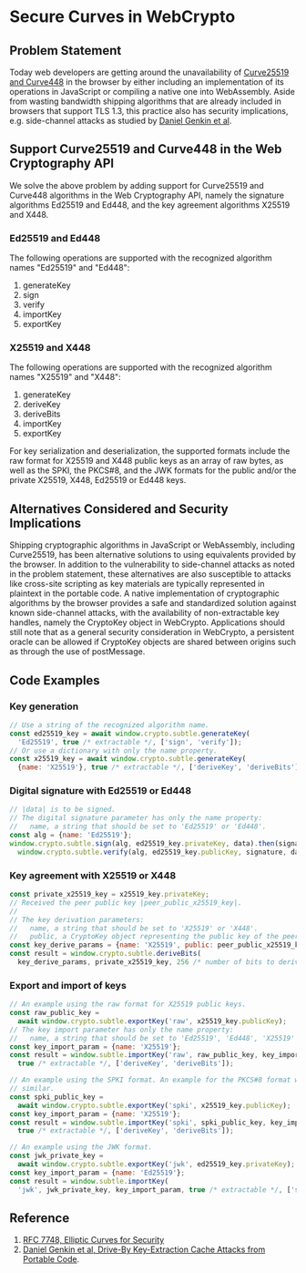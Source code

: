 # Secure Curves in WebCrypto

## Problem Statement

Today web developers are getting around the unavailability of [Curve25519 and
Curve448][rfc7748] in the browser by either including an implementation of its
operations in JavaScript or compiling a native one into WebAssembly. Aside from
wasting bandwidth shipping algorithms that are already included in browsers that
support TLS 1.3, this practice also has security implications, e.g. side-channel
attacks as studied by [Daniel Genkin et al][key-extraction].

## Support Curve25519 and Curve448 in the Web Cryptography API

We solve the above problem by adding support for Curve25519 and Curve448
algorithms in the Web Cryptography API, namely the signature algorithms
Ed25519 and Ed448, and the key agreement algorithms X25519 and X448.

### Ed25519 and Ed448

The following operations are supported with the recognized algorithm names
"Ed25519" and "Ed448":

1. generateKey
2. sign
3. verify
4. importKey
5. exportKey

### X25519 and X448

The following operations are supported with the recognized algorithm names
"X25519" and "X448":

1. generateKey
2. deriveKey
3. deriveBits
4. importKey
5. exportKey

For key serialization and deserialization, the supported formats include the raw
format for X25519 and X448 public keys as an array of raw bytes, as well as the
SPKI, the PKCS#8, and the JWK formats for the public and/or the private X25519,
X448, Ed25519 or Ed448 keys.

## Alternatives Considered and Security Implications

Shipping cryptographic algorithms in JavaScript or WebAssembly, including
Curve25519, has been alternative solutions to using equivalents provided by the
browser. In addition to the vulnerability to side-channel attacks as noted in
the problem statement, these alternatives are also susceptible to attacks like
cross-site scripting as key materials are typically represented in plaintext in
the portable code. A native implementation of cryptographic algorithms by the
browser provides a safe and standardized solution against known side-channel
attacks, with the availability of non-extractable key handles, namely the
CryptoKey object in WebCrypto. Applications should still note that as a
general security consideration in WebCrypto, a persistent oracle can be allowed
if CryptoKey objects are shared between origins such as through the use of
postMessage. 

## Code Examples

### Key generation

```js
// Use a string of the recognized algorithm name.
const ed25519_key = await window.crypto.subtle.generateKey(
  'Ed25519', true /* extractable */, ['sign', 'verify']);
// Or use a dictionary with only the name property.
const x25519_key = await window.crypto.subtle.generateKey(
  {name: 'X25519'}, true /* extractable */, ['deriveKey', 'deriveBits']);
```

### Digital signature with Ed25519 or Ed448

```js
// |data| is to be signed.
// The digital signature parameter has only the name property:
//   name, a string that should be set to 'Ed25519' or 'Ed448'.
const alg = {name: 'Ed25519'};
window.crypto.subtle.sign(alg, ed25519_key.privateKey, data).then(signature =>
  window.crypto.subtle.verify(alg, ed25519_key.publicKey, signature, data))
```

### Key agreement with X25519 or X448

```js
const private_x25519_key = x25519_key.privateKey;
// Received the peer public key |peer_public_x25519_key|.
//
// The key derivation parameters:
//   name, a string that should be set to 'X25519' or 'X448'.
//   public, a CryptoKey object representing the public key of the peer. 
const key_derive_params = {name: 'X25519', public: peer_public_x25519_key};
const result = window.crypto.subtle.deriveBits(
  key_derive_params, private_x25519_key, 256 /* number of bits to derive */);
```

### Export and import of keys

```js
// An example using the raw format for X25519 public keys.
const raw_public_key =
  await window.crypto.subtle.exportKey('raw', x25519_key.publicKey);
// The key import parameter has only the name property:
//   name, a string that should be set to 'Ed25519', 'Ed448', 'X25519' or 'X448'
const key_import_param = {name: 'X25519'};
const result = window.subtle.importKey('raw', raw_public_key, key_import_param,
  true /* extractable */, ['deriveKey', 'deriveBits']);

// An example using the SPKI format. An example for the PKCS#8 format would be
// similar.
const spki_public_key =
  await window.crypto.subtle.exportKey('spki', x25519_key.publicKey);
const key_import_param = {name: 'X25519'};
const result = window.subtle.importKey('spki', spki_public_key, key_import_param,
  true /* extractable */, ['deriveKey', 'deriveBits']);

// An example using the JWK format.
const jwk_private_key =
  await window.crypto.subtle.exportKey('jwk', ed25519_key.privateKey);
const key_import_param = {name: 'Ed25519'};
const result = window.subtle.importKey(
  'jwk', jwk_private_key, key_import_param, true /* extractable */, ['sign']);
```

## Reference

1. [RFC 7748, Elliptic Curves for Security][rfc7748]
2. [Daniel Genkin et al, Drive-By Key-Extraction Cache Attacks from Portable
Code][key-extraction].


[rfc7748]: https://tools.ietf.org/html/rfc7748
[key-extraction]: https://www.cs.tau.ac.il/~tromer/drivebycache/
